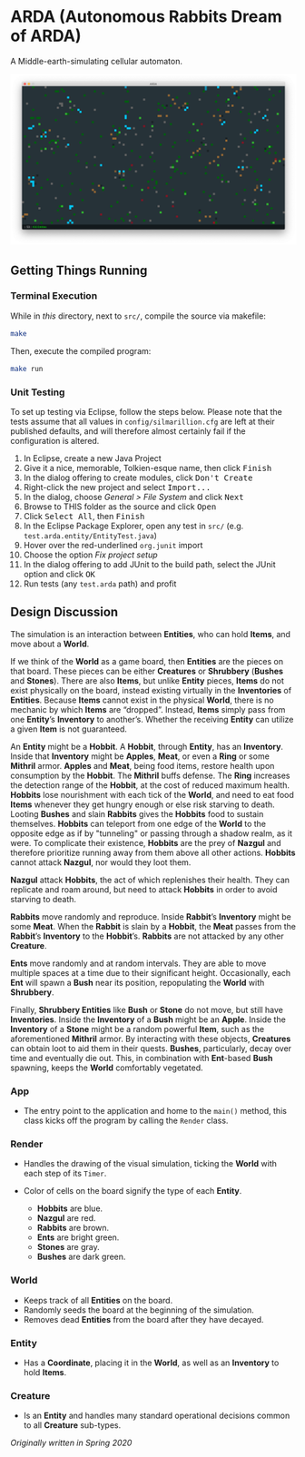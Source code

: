 # ARDA (Autonomous Rabbits Dream of ARDA)

A Middle-earth-simulating cellular automaton.

![](cover.png)

## Getting Things Running

### Terminal Execution

While in *this* directory, next to `src/`, compile the source via makefile:

```bash
make
```

Then, execute the compiled program:

```bash
make run
```

### Unit Testing

To set up testing via Eclipse, follow the steps below. Please note that the tests assume that all values in `config/silmarillion.cfg` are left at their published defaults, and will therefore almost certainly fail if the configuration is altered.

1. In Eclipse, create a new Java Project
2. Give it a nice, memorable, Tolkien-esque name, then click <kbd>Finish</kbd>
3. In the dialog offering to create modules, click <kbd>Don't Create</kbd>
4. Right-click the new project and select <kbd>Import...</kbd>
5. In the dialog, choose *General > File System* and click <kbd>Next</kbd>
6. Browse to THIS folder as the source and click <kbd>Open</kbd>
7. Click <kbd>Select All</kbd>, then <kbd>Finish</kbd>
8. In the Eclipse Package Explorer, open any test in `src/` (e.g. `test.arda.entity/EntityTest.java`)
9. Hover over the red-underlined `org.junit` import
10. Choose the option *Fix project setup*
11. In the dialog offering to add JUnit to the build path, select the JUnit option and click <kbd>OK</kbd>
12. Run tests (any `test.arda` path) and profit


## Design Discussion

The simulation is an interaction between **Entities**, who can hold **Items**, and move about a **World**.

If we think of the **World** as a game board, then **Entities** are the pieces on that board. These pieces can be either **Creatures** or **Shrubbery** (**Bushes** and **Stones**). There are also **Items**, but unlike **Entity** pieces, **Items** do not exist physically on the board, instead existing virtually in the **Inventories** of **Entities**. Because **Items** cannot exist in the physical **World**, there is no mechanic by which **Items** are “dropped”. Instead, **Items** simply pass from one **Entity**’s **Inventory** to another’s. Whether the receiving **Entity** can utilize a given **Item** is not guaranteed.

An **Entity** might be a **Hobbit**. A **Hobbit**, through **Entity**, has an **Inventory**. Inside that **Inventory** might be **Apples**, **Meat**, or even a **Ring** or some **Mithril** armor. **Apples** and **Meat**, being food items, restore health upon consumption by the **Hobbit**. The **Mithril** buffs defense. The **Ring** increases the detection range of the **Hobbit**, at the cost of reduced maximum health. **Hobbits** lose nourishment with each tick of the **World**, and need to eat food **Items** whenever they get hungry enough or else risk starving to death. Looting **Bushes** and slain **Rabbits** gives the **Hobbits** food to sustain themselves. **Hobbits** can teleport from one edge of the **World** to the opposite edge as if by "tunneling" or passing through a shadow realm, as it were. To complicate their existence, **Hobbits** are the prey of **Nazgul** and therefore prioritize running away from them above all other actions. **Hobbits** cannot attack **Nazgul**, nor would they loot them.

**Nazgul** attack **Hobbits**, the act of which replenishes their health. They can replicate and roam around, but need to attack **Hobbits** in order to avoid starving to death.

**Rabbits** move randomly and reproduce. Inside **Rabbit**’s **Inventory** might be some **Meat**. When the **Rabbit** is slain by a **Hobbit**, the **Meat** passes from the **Rabbit**’s **Inventory** to the **Hobbit**’s. **Rabbits** are not attacked by any other **Creature**.

**Ents** move randomly and at random intervals. They are able to move multiple spaces at a time due to their significant height. Occasionally, each **Ent** will spawn a **Bush** near its position, repopulating the **World** with **Shrubbery**.

Finally, **Shrubbery Entities** like **Bush** or **Stone** do not move, but still have **Inventories**. Inside the **Inventory** of a **Bush** might be an **Apple**. Inside the **Inventory** of a **Stone** might be a random powerful **Item**, such as the aforementioned **Mithril** armor. By interacting with these objects, **Creatures** can obtain loot to aid them in their quests. **Bushes**, particularly, decay over time and eventually die out. This, in combination with **Ent**-based **Bush** spawning, keeps the **World** comfortably vegetated.

### App

* The entry point to the application and home to the `main()` method, this class kicks off the program by calling the `Render` class.

### Render

* Handles the drawing of the visual simulation, ticking the **World** with each step of its `Timer`.
* Color of cells on the board signify the type of each **Entity**.

    * **Hobbits** are blue.
    * **Nazgul** are red.
    * **Rabbits** are brown.
    * **Ents** are bright green.
    * **Stones** are gray.
    * **Bushes** are dark green.

### World

* Keeps track of all **Entities** on the board.
* Randomly seeds the board at the beginning of the simulation.
* Removes dead **Entities** from the board after they have decayed.

### Entity

* Has a **Coordinate**, placing it in the **World**, as well as an **Inventory** to hold **Items**.

### Creature

* Is an **Entity** and handles many standard operational decisions common to all **Creature** sub-types.

*Originally written in Spring 2020*
